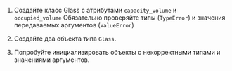 1. Создайте класс Glass с атрибутами `capacity_volume` и `occupied_volume`
 Обязательно проверяйте типы (`TypeError`) и значения передаваемых аргументов (`ValueError`)

2. Создайте два объекта типа `Glass`.
 
3. Попробуйте инициализировать объекты с некорректными типами и значениями аргументов.
